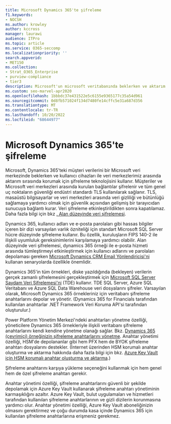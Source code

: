 ```yaml
---
title: Microsoft Dynamics 365'te şifreleme
f1.keywords:
- NOCSH
ms.author: krowley
author: kccross
manager: laurawi
audience: ITPro
ms.topic: article
ms.service: O365-seccomp
ms.localizationpriority: ''
search.appverid:
- MET150
ms.collection:
- Strat_O365_Enterprise
- purview-compliance
- tier3
description: Microsoft'un microsoft veritabanında beklerken ve aktarım sırasında Microsoft Dynamics 365'teki müşteri verilerini korumak için şifreleme teknolojisini nasıl kullandığını öğrenin.
ms.custom: seo-marvel-apr2020
ms.openlocfilehash: 1bbbdc37e431522e5c6155e9365177c35a54d961
ms.sourcegitcommit: 0d8fb571024f134d7480fe14cffc5e31a687d356
ms.translationtype: MT
ms.contentlocale: tr-TR
ms.lasthandoff: 10/20/2022
ms.locfileid: "68644977"
---
```

# <a name="encryption-in-microsoft-dynamics-365"></a>Microsoft Dynamics 365'te şifreleme

Microsoft, Dynamics 365'teki müşteri verilerini bir Microsoft veri merkezinde beklerken ve kullanıcı cihazları ile veri merkezlerimiz arasında aktarım sırasında korumak için şifreleme teknolojisini kullanır. Müşteriler ve Microsoft veri merkezleri arasında kurulan bağlantılar şifrelenir ve tüm genel uç noktaların güvenliği endüstri standardı TLS kullanılarak sağlanır. TLS, masaüstü bilgisayarlar ve veri merkezleri arasında veri gizliliği ve bütünlüğü sağlamaya yardımcı olmak için güvenlik açısından gelişmiş bir tarayıcıdan sunucuya bağlantı kurar. Veri şifreleme etkinleştirildikten sonra kapatılamaz. Daha fazla bilgi için bkz [. Alan düzeyinde veri şifrelemesi](/previous-versions/dynamicscrm-2016/developers-guide/dn481562(v=crm.8)).

Dynamics 365, kullanıcı adları ve e-posta parolaları gibi hassas bilgiler içeren bir dizi varsayılan varlık özniteliği için standart Microsoft SQL Server hücre düzeyinde şifreleme kullanır. Bu özellik, kuruluşların FIPS 140-2 ile ilişkili uyumluluk gereksinimlerini karşılamaya yardımcı olabilir. Alan düzeyinde veri şifrelemesi, dynamics 365 örneği ile e-posta hizmeti arasında tümleştirmeyi etkinleştirmek için kullanıcı adlarını ve parolaları depolaması gereken [Microsoft Dynamics CRM Email Yönlendiricisi'ni](/previous-versions/dynamicscrm-2016/administering-dynamics-365/hh699800(v=crm.8)) kullanan senaryolarda özellikle önemlidir.


Dynamics 365'in tüm örnekleri, diske yazıldığında (bekleyen) verilerin gerçek zamanlı şifrelemesini gerçekleştirmek için [Microsoft SQL Server Saydam Veri Şifrelemesi'ni](/sql/relational-databases/security/encryption/transparent-data-encryption) (TDE) kullanır. TDE SQL Server, Azure SQL Veritabanı ve Azure SQL Data Warehouse veri dosyalarını şifreler. Varsayılan olarak, Microsoft Dynamics 365 örnekleriniz için veritabanı şifreleme anahtarlarını depolar ve yönetir. (Dynamics 365 for Financials tarafından kullanılan anahtarlar .NET Framework Veri Koruma API'si tarafından oluşturulur.) 

Power Platform Yönetim Merkezi'ndeki anahtarları yönetme özelliği, yöneticilere Dynamics 365 örnekleriyle ilişkili veritabanı şifreleme anahtarlarını kendi kendine yönetme olanağı sağlar. Bkz. [Dynamics 365 (çevrimiçi) örneğinizin şifreleme anahtarlarını yönetme](/dynamics365/customer-engagement/admin/manage-encryption-keys-instance). Anahtar yönetimi özelliği, HSM'de depolananlar gibi hem PFX hem de BYOK şifreleme anahtarı dosyalarını destekler. (İnternet üzerinden HSM korumalı anahtar oluşturma ve aktarma hakkında daha fazla bilgi için bkz. [Azure Key Vault için HSM korumalı anahtar oluşturma ve aktarma](/azure/key-vault/key-vault-hsm-protected-keys).) 

Şifreleme anahtarını karşıya yükleme seçeneğini kullanmak için hem genel hem de özel şifreleme anahtarı gerekir.

Anahtar yönetimi özelliği, şifreleme anahtarlarını güvenli bir şekilde depolamak için Azure Key Vault kullanarak şifreleme anahtarı yönetiminin karmaşıklığını azaltır. Azure Key Vault, bulut uygulamaları ve hizmetleri tarafından kullanılan şifreleme anahtarlarının ve gizli dizilerin korunmasına yardımcı olur. Anahtar yönetimi özelliği, Azure Key Vault aboneliğinizin olmasını gerektirmez ve çoğu durumda kasa içinde Dynamics 365 için kullanılan şifreleme anahtarlarına erişmeniz gerekmez.
